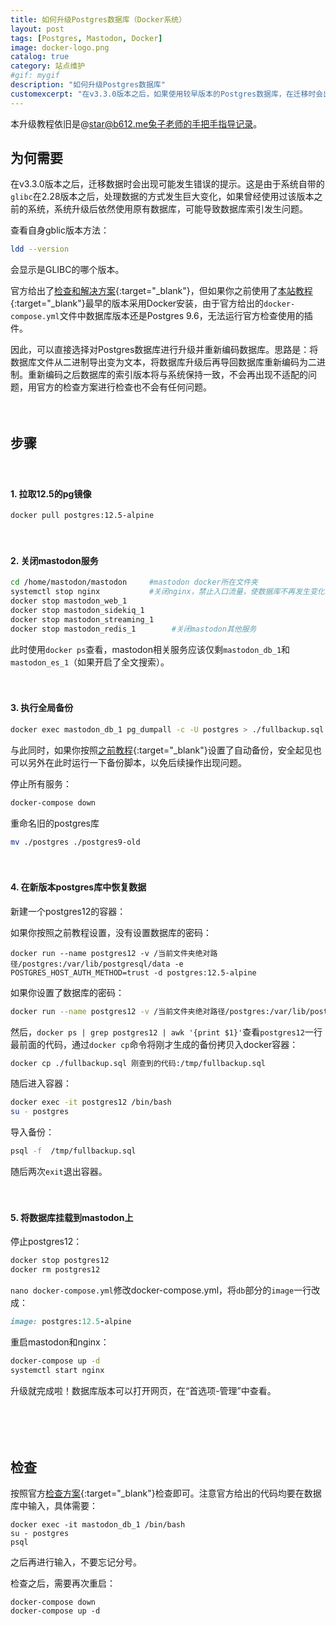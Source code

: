 ```yaml
---
title: 如何升级Postgres数据库（Docker系统）
layout: post
tags: [Postgres, Mastodon, Docker]
image: docker-logo.png
catalog: true 
category: 站点维护
#gif: mygif
description: "如何升级Postgres数据库"
customexcerpt: "在v3.3.0版本之后，如果使用较早版本的Postgres数据库，在迁移时会出现可能发生错误的提示。这是由于系统自带的`glibc`某次大升级，使数据库处理数据的方式发生变化，因此可能导致数据库不连续。官方给出了检查和解决方案，但由于官方给出的docker-compose.yml文件中数据库版本还是Postgres 9.6，无法运行官方检查使用的插件。因此可以选择对Postgres数据库进行升级后再检查。"
---
```


本升级教程依旧是@star@b612.me兔子老师的手把手指导记录。

## 为何需要

在v3.3.0版本之后，迁移数据时会出现可能发生错误的提示。这是由于系统自带的`glibc`在2.28版本之后，处理数据的方式发生巨大变化，如果曾经使用过该版本之前的系统，系统升级后依然使用原有数据库，可能导致数据库索引发生问题。

查看自身gblic版本方法：

```bash
ldd --version
```

会显示是GLIBC的哪个版本。

官方给出了[检查和解决方案](https://docs.joinmastodon.org/admin/troubleshooting/index-corruption/){:target="_blank"}，但如果你之前使用了[本站教程](https://pullopen.github.io/%E5%9F%BA%E7%A1%80%E6%90%AD%E5%BB%BA/2020/10/19/Mastodon-on-Docker.html){:target="_blank"}最早的版本采用Docker安装，由于官方给出的`docker-compose.yml`文件中数据库版本还是Postgres 9.6，无法运行官方检查使用的插件。

因此，可以直接选择对Postgres数据库进行升级并重新编码数据库。思路是：将数据库文件从二进制导出变为文本，将数据库升级后再导回数据库重新编码为二进制。重新编码之后数据库的索引版本将与系统保持一致，不会再出现不适配的问题，用官方的检查方案进行检查也不会有任何问题。

　　

## 步骤

　　

#### 1. 拉取12.5的pg镜像

   ```bash
   docker pull postgres:12.5-alpine
   ```

 　　

#### 2. 关闭mastodon服务

   ```bash
   cd /home/mastodon/mastodon     #mastodon docker所在文件夹
   systemctl stop nginx           #关闭nginx，禁止入口流量，使数据库不再发生变化
   docker stop mastodon_web_1
   docker stop mastodon_sidekiq_1
   docker stop mastodon_streaming_1
   docker stop mastodon_redis_1        #关闭mastodon其他服务
   ```

   此时使用`docker ps`查看，mastodon相关服务应该仅剩`mastodon_db_1`和`mastodon_es_1`（如果开启了全文搜索）。

　　

#### 3. 执行全局备份

   ```bash
   docker exec mastodon_db_1 pg_dumpall -c -U postgres > ./fullbackup.sql
   ```

   与此同时，如果你按照[之前教程](https://pullopen.github.io/%E5%9F%BA%E7%A1%80%E6%90%AD%E5%BB%BA/2020/10/19/Mastodon-on-Docker.html){:target="_blank"}设置了自动备份，安全起见也可以另外在此时运行一下备份脚本，以免后续操作出现问题。

   停止所有服务：

   ```bash
   docker-compose down
   ```

   重命名旧的postgres库
   ```bash
   mv ./postgres ./postgres9-old
   ```

　　

#### 4. 在新版本postgres库中恢复数据

   新建一个postgres12的容器：

   如果你按照之前教程设置，没有设置数据库的密码：

   ```
   docker run --name postgres12 -v /当前文件夹绝对路径/postgres:/var/lib/postgresql/data -e POSTGRES_HOST_AUTH_METHOD=trust -d postgres:12.5-alpine
   ```

   如果你设置了数据库的密码：

   ```bash
   docker run --name postgres12 -v /当前文件夹绝对路径/postgres:/var/lib/postgresql/data -e POSTGRES_PASSWORD=旧库密码 -d postgres:12.5-alpine
   ```

   然后，`docker ps | grep postgres12 | awk '{print $1}'`查看`postgres12`一行最前面的代码，通过`docker cp`命令将刚才生成的备份拷贝入docker容器：

   ```bash
   docker cp ./fullbackup.sql 刚查到的代码:/tmp/fullbackup.sql
   ```

   随后进入容器：

   ```bash
   docker exec -it postgres12 /bin/bash
   su - postgres
   ```

   导入备份：

   ```bash
   psql -f  /tmp/fullbackup.sql
   ```

   随后两次`exit`退出容器。

　　

#### 5. 将数据库挂载到mastodon上

   停止postgres12：

   ```bash
   docker stop postgres12
   docker rm postgres12
   ```

   `nano docker-compose.yml`修改docker-compose.yml，将`db`部分的`image`一行改成：

   ```ruby
   image: postgres:12.5-alpine
   ```

   重启mastodon和nginx：

   ```bash
   docker-compose up -d
   systemctl start nginx
   ```

   升级就完成啦！数据库版本可以打开网页，在“首选项-管理”中查看。

　　

　　
## 检查

   按照官方[检查方案](https://docs.joinmastodon.org/admin/troubleshooting/index-corruption/){:target="_blank"}检查即可。注意官方给出的代码均要在数据库中输入，具体需要：

   ```
   docker exec -it mastodon_db_1 /bin/bash
   su - postgres
   psql
   ```

   之后再进行输入，不要忘记分号。

   检查之后，需要再次重启：

   ```
   docker-compose down
   docker-compose up -d
   ```
